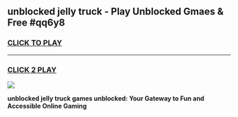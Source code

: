 
## unblocked jelly truck - Play Unblocked Gmaes & Free #qq6y8
<h3>
<a href="https://news.freeplayer.one?title=unblocked_jelly_truck&ref=24F">CLICK TO PLAY</a></h3>
<hr>

<h3>
<a href="https://news.freeplayer.one?title=unblocked_jelly_truck&ref=24F">CLICK 2 PLAY</a>
  
</h3>

<a href="https://news.freeplayer.one?title=unblocked_jelly_truck&ref=24F/"><img src="https://clearcache.store/games.png"></a>


**unblocked jelly truck games unblocked: Your Gateway to Fun and Accessible Online Gaming**
